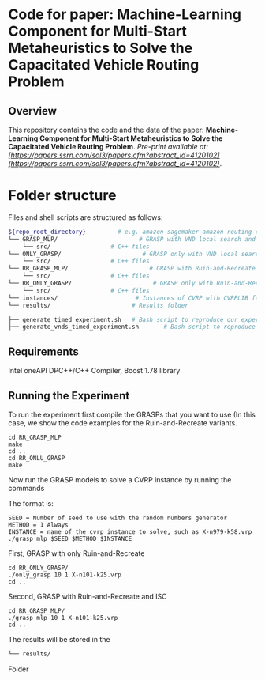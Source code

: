 # Code for paper: Machine-Learning Component for Multi-Start Metaheuristics to Solve the Capacitated Vehicle Routing Problem



## Overview
This repository contains the code and the data of the paper:
**Machine-Learning Component for Multi-Start Metaheuristics to Solve the Capacitated Vehicle Routing Problem**. *Pre-print available at: [https://papers.ssrn.com/sol3/papers.cfm?abstract_id=4120102](https://papers.ssrn.com/sol3/papers.cfm?abstract_id=4120102)*. 

# Folder structure
Files and shell scripts are structured as follows: 
``` bash
${repo_root_directory}         # e.g. amazon-sagemaker-amazon-routing-challenge-sol
└── GRASP_MLP/                       # GRASP with VND local search and ISC component
    └── src/                 # C++ files
└── ONLY_GRASP/                       # GRASP only with VND local search
    └── src/                 # C++ files
└── RR_GRASP_MLP/                       # GRASP with Ruin-and-Recreate local search and ISC component
    └── src/                 # C++ files
└── RR_ONLY_GRASP/                       # GRASP only with Ruin-and-Recreate local search
    └── src/                 # C++ files   
└── instances/                      # Instances of CVRP with CVRPLIB format
└── results/                       # Results folder

├── generate_timed_experiment.sh   # Bash script to reproduce our experiments of Ruin-and-Recreate local search results on a Linux Computer with Bash and SLURM
├── generate_vnds_timed_experiment.sh       # Bash script to reproduce our experiments of VND local search results on a Linux Computer with Bash and SLURM
```
## Requirements

Intel oneAPI
DPC++/C++ Compiler, Boost 1.78 library

## Running the Experiment

To run the experiment first compile the GRASPs that you want to use (In this case, we show the code examples for the Ruin-and-Recreate variants.
```
cd RR_GRASP_MLP
make
cd ..
cd RR_ONLU_GRASP
make
```

Now run the GRASP models to solve a CVRP instance by running the commands

The format is:
```
SEED = Number of seed to use with the random numbers generator
METHOD = 1 Always
INSTANCE = name of the cvrp instance to solve, such as X-n979-k58.vrp
./grasp_mlp $SEED $METHOD $INSTANCE
```


First, GRASP with only Ruin-and-Recreate
```
cd RR_ONLY_GRASP/
./only_grasp 10 1 X-n101-k25.vrp
cd ..
```
Second, GRASP with Ruin-and-Recreate and ISC
```
cd RR_GRASP_MLP/
./grasp_mlp 10 1 X-n101-k25.vrp
cd ..
```

The results will be stored in the 
``` bash
└── results/ 
```

Folder


